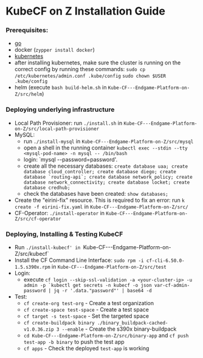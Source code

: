 # KubeCF on Z Installation Guide
### Prerequisites:
* [go](https://golang.org/dl/)
* docker (`zypper install docker`)
* [kubernetes](https://github.com/mfriesenegger/docs/blob/master/sles-crio-k8s.md)
 * after installing kubernetes, make sure the cluster is running on the correct config by running these commands: `sudo cp /etc/kubernetes/admin.conf .kube/config` `sudo chown $USER .kube/config`
* helm (execute `bash build-helm.sh` in `Kube-CF---Endgame-Platform-on-Z/src/helm`)
### Deploying underlying infrastructure
* Local Path Provisioner: run `./install.sh` in `Kube-CF---Endgame-Platform-on-Z/src/local-path-provisioner`
* MySQL:
  * run `./install-mysql` in `Kube-CF---Endgame-Platform-on-Z/src/mysql`
  * open a shell in the running container ``kubectl exec --stdin --tty <mysql-pod-name> -n mysql -- /bin/bash``
  * login: `mysql --password=password'. 
  * create all the necessary databases: ``create database uaa; create database cloud_controller; create database diego; create database `routing-api`; create database network_policy; create database network_connectivity; create database locket; create database credhub;``
  * check the databases have been created: `show databases;`
* Create the "eirini-fix" resource. This is required to fix an error: run `k create -f eirini-fix.yaml` in `Kube-CF---Endgame-Platform-on-Z/src/`
* CF-Operator: `./install-operator` in `Kube-CF---Endgame-Platform-on-Z/src/cf-operator`
### Deploying, Installing & Testing KubeCF 
* Run `./install-kubecf' in `Kube-CF---Endgame-Platform-on-Z/src/kubecf`
* Install the CF Command Line Interface: `sudo rpm -i cf-cli-6.50.0-1.5.s390x.rpm` in `Kube-CF---Endgame-Platform-on-Z/src/test`
* Login: 
  * execute ``cf login --skip-ssl-validation -a <your-cluster-ip> -u admin -p `kubectl get secrets -n kubecf -o json var-cf-admin-password | jq -r '.data."password"' | base64 -d``
* Test: 
  * `cf create-org test-org` - Create a test organization
  * `cf create-space test-space` - Create a test space
  * `cf target -s test-space` - Set the targeted space
  * `cf create-buildpack binary ./binary_buildpack-cached-v1.0.36.zip 3 --enable` - Create the s390x binary-buildpack
  * `cd Kube-CF---Endgame-Platform-on-Z/src/binary-app` and `cf push test-app -b binary` to push the test app
  * `cf apps` - Check the deployed `test-app` is working
